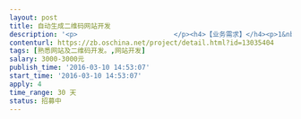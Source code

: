```yaml
---                
layout: post       
title: 自动生成二维码网站开发           
description: '<p>                        </p><h4>【业务需求】</h4><p>1&nbsp;目标：开发一个网站，主要功能实现4类二维码自动生成功能，4类二维码包括：模板码、视觉码、半色调码、元素码。该4类二维码具体示例如下：</p><p>1.1&nbsp;模板码</p><p><img src="https://static.oschina.net/uploads/img/201603/10092941_gs1c.png" alt="QQ图片20160310092820.png"></p><p>1.2&nbsp;视觉码</p><p><img src="https://static.oschina.net/uploads/img/201603/10092958_5qBi.png" alt="QQ图片20160310092831.png"></p><p>1.3&nbsp;半色调码</p><p><img src="https://static.oschina.net/uploads/img/201603/10093018_PYup.png" alt="QQ图片20160310092841.png"></p><p>1.4&nbsp;元素码</p><p><img src="https://static.oschina.net/uploads/img/201603/10093033_v4Cl.png" alt="QQ图片20160310092851.png"></p><p>2&nbsp;该4类二维码生成要求</p><p>2.1模板码</p><p style="margin-left: 40px;">可以自动识别解析图中所含的二维码，且能判定图中二维码大小，让替换的二维码自动变为原二维码的大小并替换或覆盖原二维码上</p><p>2.2 视觉码和半色调码</p><p style="margin-left: 40px;">2.2.1 支持动态gif图片，以及支持视频里（及支持动态效果）</p><p style="margin-left: 40px;">2.2.2 各个定位框可以自定义，也就是可以选择变幻形状</p><p style="margin-left: 40px;">2.2.3 数据和纠错码区以及定位区等那些码点，可以更换图形，例如：变为圆形，星星</p><p>2.3 元素码</p><p style="margin-left: 40px;">被替换的元素如果有两种，可以设置选择一种，或者两个都用随机出现</p><p><span style="font-size: 10.5pt;"></span><span style="font-size: 10.5pt;">3&nbsp;网站要求</span></p><p><span style="font-size: 10.5pt;">3.1&nbsp;网站说明：服务器和域名已有，开发人员只需完成网站设计、功能实现等即可。</span></p><p><span style="font-size: 10.5pt;">3.2 <span style="font-size: 11.5pt; color: black;">设计思路，以及各个重要部位代码含义，做个视频讲解（录制，也很简单），便于我后期这边修改和跟进</span>。</span></p><p><span style="font-size: 10.5pt;">3.3 <span style="font-size: 11.5pt; color: black;">提供计架构实现</span>说明文档。<br></span></p><p>3.4&nbsp;网站性能：提供安全性及高并发处理。</p><p><br></p><h4>【交付要求】</h4><p>1&nbsp;交付提交以打包文件形式提供。</p><p>2&nbsp;支付为分阶段支付。<br></p><p>3&nbsp;时间要求1个月内完成。<br></p><p>                    </p>'     
contenturl: https://zb.oschina.net/project/detail.html?id=13035404      
tags: [熟悉网站及二维码开发。,网站开发]            
salary: 3000-3000元          
publish_time: '2016-03-10 14:53:07'         
start_time: '2016-03-10 14:53:07'           
apply: 4                   
time_range: 30 天              
status: 招募中                  
---                 
```

